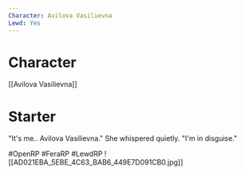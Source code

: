 ```yaml
---
Character: Avilova Vasilievna
Lewd: Yes
---
```

# Character
[[Avilova Vasilievna]]

# Starter
"It's me.. Avilova Vasilievna." She whispered quietly. "I'm in disguise."

#OpenRP #FeraRP #LewdRP
![[AD021EBA_5EBE_4C63_BAB6_449E7D091CB0.jpg]]